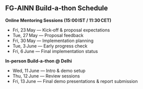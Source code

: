 ## FG‑AINN Build‑a‑thon Schedule

**Online Mentoring Sessions (15:00 IST / 11:30 CET)**  
- Fri, 23 May — Kick‑off & proposal expectations  
- Tue, 27 May — Proposal feedback  
- Fri, 30 May — Implementation planning  
- Tue, 3 June — Early progress check  
- Fri, 6 June — Final implementation status  

**In‑person Build‑a‑thon @ Delhi**  
- Wed, 11 June — Intro & demo setup  
- Thu, 12 June — Review sessions  
- Fri, 13 June — Final demo presentations & report submission

